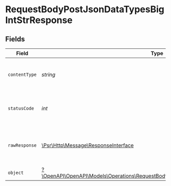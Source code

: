 # RequestBodyPostJsonDataTypesBigIntStrResponse


## Fields

| Field                                                                                                                                                                 | Type                                                                                                                                                                  | Required                                                                                                                                                              | Description                                                                                                                                                           |
| --------------------------------------------------------------------------------------------------------------------------------------------------------------------- | --------------------------------------------------------------------------------------------------------------------------------------------------------------------- | --------------------------------------------------------------------------------------------------------------------------------------------------------------------- | --------------------------------------------------------------------------------------------------------------------------------------------------------------------- |
| `contentType`                                                                                                                                                         | *string*                                                                                                                                                              | :heavy_check_mark:                                                                                                                                                    | HTTP response content type for this operation                                                                                                                         |
| `statusCode`                                                                                                                                                          | *int*                                                                                                                                                                 | :heavy_check_mark:                                                                                                                                                    | HTTP response status code for this operation                                                                                                                          |
| `rawResponse`                                                                                                                                                         | [\Psr\Http\Message\ResponseInterface](https://www.php-fig.org/psr/psr-7/#33-psrhttpmessageresponseinterface)                                                          | :heavy_check_mark:                                                                                                                                                    | Raw HTTP response; suitable for custom response parsing                                                                                                               |
| `object`                                                                                                                                                              | [?\OpenAPI\OpenAPI\Models\Operations\RequestBodyPostJsonDataTypesBigIntStrResponseBody](../../Models/Operations/RequestBodyPostJsonDataTypesBigIntStrResponseBody.md) | :heavy_minus_sign:                                                                                                                                                    | OK                                                                                                                                                                    |
